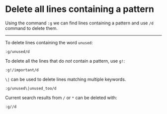 # Delete all lines containing a pattern

Using the command `:g` we can find lines containing a pattern and use
`/d` command to delete them.

---

To delete lines containing the word `unused`:
```
:g/unused/d
```

To delete all the lines that do _not_ contain a pattern, use `g!`:
```
:g!/important/d
```

`\|` can be used to delete lines matching multiple keywords.
```
:g/unused\|unused_too/d
```

Current search results from `/` or `*` can be deleted with:
```
:g//d
```
